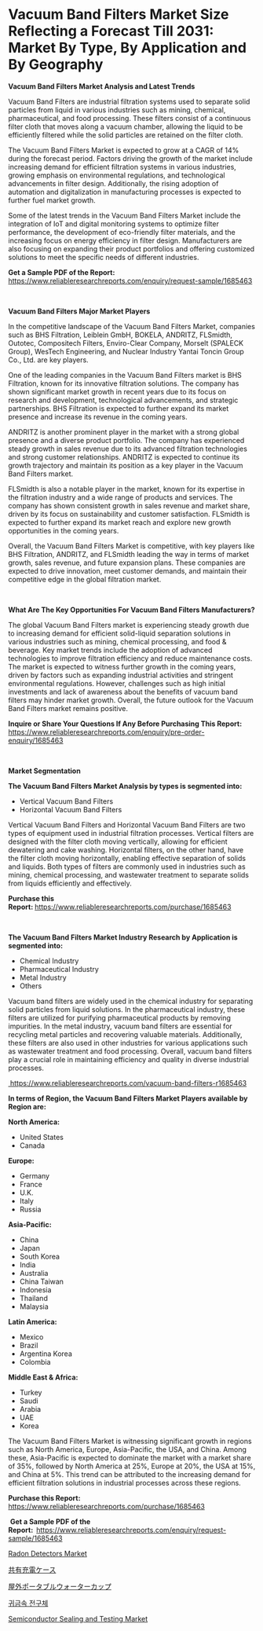<p><h1>Vacuum Band Filters Market Size Reflecting a Forecast Till 2031: Market By Type, By Application and By Geography</h1></p><p><strong>Vacuum Band Filters Market Analysis and Latest Trends</strong></p>
<p><p>Vacuum Band Filters are industrial filtration systems used to separate solid particles from liquid in various industries such as mining, chemical, pharmaceutical, and food processing. These filters consist of a continuous filter cloth that moves along a vacuum chamber, allowing the liquid to be efficiently filtered while the solid particles are retained on the filter cloth.</p><p>The Vacuum Band Filters Market is expected to grow at a CAGR of 14% during the forecast period. Factors driving the growth of the market include increasing demand for efficient filtration systems in various industries, growing emphasis on environmental regulations, and technological advancements in filter design. Additionally, the rising adoption of automation and digitalization in manufacturing processes is expected to further fuel market growth.</p><p>Some of the latest trends in the Vacuum Band Filters Market include the integration of IoT and digital monitoring systems to optimize filter performance, the development of eco-friendly filter materials, and the increasing focus on energy efficiency in filter design. Manufacturers are also focusing on expanding their product portfolios and offering customized solutions to meet the specific needs of different industries.</p></p>
<p><strong>Get a Sample PDF of the Report:&nbsp;</strong> <a href="https://www.reliableresearchreports.com/enquiry/request-sample/1685463">https://www.reliableresearchreports.com/enquiry/request-sample/1685463</a></p>
<p>&nbsp;</p>
<p><strong>Vacuum Band Filters Major Market Players</strong></p>
<p><p>In the competitive landscape of the Vacuum Band Filters Market, companies such as BHS Filtration, Leiblein GmbH, BOKELA, ANDRITZ, FLSmidth, Outotec, Compositech Filters, Enviro-Clear Company, Morselt (SPALECK Group), WesTech Engineering, and Nuclear Industry Yantai Toncin Group Co., Ltd. are key players.</p><p>One of the leading companies in the Vacuum Band Filters market is BHS Filtration, known for its innovative filtration solutions. The company has shown significant market growth in recent years due to its focus on research and development, technological advancements, and strategic partnerships. BHS Filtration is expected to further expand its market presence and increase its revenue in the coming years.</p><p>ANDRITZ is another prominent player in the market with a strong global presence and a diverse product portfolio. The company has experienced steady growth in sales revenue due to its advanced filtration technologies and strong customer relationships. ANDRITZ is expected to continue its growth trajectory and maintain its position as a key player in the Vacuum Band Filters market.</p><p>FLSmidth is also a notable player in the market, known for its expertise in the filtration industry and a wide range of products and services. The company has shown consistent growth in sales revenue and market share, driven by its focus on sustainability and customer satisfaction. FLSmidth is expected to further expand its market reach and explore new growth opportunities in the coming years.</p><p>Overall, the Vacuum Band Filters Market is competitive, with key players like BHS Filtration, ANDRITZ, and FLSmidth leading the way in terms of market growth, sales revenue, and future expansion plans. These companies are expected to drive innovation, meet customer demands, and maintain their competitive edge in the global filtration market.</p></p>
<p>&nbsp;</p>
<p><strong>What Are The Key Opportunities For Vacuum Band Filters Manufacturers?</strong></p>
<p><p>The global Vacuum Band Filters market is experiencing steady growth due to increasing demand for efficient solid-liquid separation solutions in various industries such as mining, chemical processing, and food & beverage. Key market trends include the adoption of advanced technologies to improve filtration efficiency and reduce maintenance costs. The market is expected to witness further growth in the coming years, driven by factors such as expanding industrial activities and stringent environmental regulations. However, challenges such as high initial investments and lack of awareness about the benefits of vacuum band filters may hinder market growth. Overall, the future outlook for the Vacuum Band Filters market remains positive.</p></p>
<p><strong>Inquire or Share Your Questions If Any Before Purchasing This Report:</strong> <a href="https://www.reliableresearchreports.com/enquiry/pre-order-enquiry/1685463">https://www.reliableresearchreports.com/enquiry/pre-order-enquiry/1685463</a></p>
<p>&nbsp;</p>
<p><strong>Market Segmentation</strong></p>
<p><strong>The Vacuum Band Filters Market Analysis by types is segmented into:</strong></p>
<p><ul><li>Vertical Vacuum Band Filters</li><li>Horizontal Vacuum Band Filters</li></ul></p>
<p><p>Vertical Vacuum Band Filters and Horizontal Vacuum Band Filters are two types of equipment used in industrial filtration processes. Vertical filters are designed with the filter cloth moving vertically, allowing for efficient dewatering and cake washing. Horizontal filters, on the other hand, have the filter cloth moving horizontally, enabling effective separation of solids and liquids. Both types of filters are commonly used in industries such as mining, chemical processing, and wastewater treatment to separate solids from liquids efficiently and effectively.</p></p>
<p><strong>Purchase this Report:&nbsp;</strong><a href="https://www.reliableresearchreports.com/purchase/1685463">https://www.reliableresearchreports.com/purchase/1685463</a></p>
<p>&nbsp;</p>
<p><strong>The Vacuum Band Filters Market Industry Research by Application is segmented into:</strong></p>
<p><ul><li>Chemical Industry</li><li>Pharmaceutical Industry</li><li>Metal Industry</li><li>Others</li></ul></p>
<p><p>Vacuum band filters are widely used in the chemical industry for separating solid particles from liquid solutions. In the pharmaceutical industry, these filters are utilized for purifying pharmaceutical products by removing impurities. In the metal industry, vacuum band filters are essential for recycling metal particles and recovering valuable materials. Additionally, these filters are also used in other industries for various applications such as wastewater treatment and food processing. Overall, vacuum band filters play a crucial role in maintaining efficiency and quality in diverse industrial processes.</p></p>
<p><a href="https://www.reliableresearchreports.com/vacuum-band-filters-r1685463">&nbsp;https://www.reliableresearchreports.com/vacuum-band-filters-r1685463</a></p>
<p><strong>In terms of Region, the Vacuum Band Filters Market Players available by Region are:</strong></p>
<p>
    <p> <strong> North America: </strong>
        <ul>
            <li>United States</li>
            <li>Canada</li>
        </ul>
        </p> 
    <p> <strong> Europe: </strong>
        <ul>
            <li>Germany</li>
            <li>France</li>
            <li>U.K.</li>
            <li>Italy</li>
            <li>Russia</li>
        </ul>
        </p> 
    <p> <strong> Asia-Pacific: </strong>
        <ul>
            <li>China</li>
            <li>Japan</li>
            <li>South Korea</li>
            <li>India</li>
            <li>Australia</li>
            <li>China Taiwan</li>
            <li>Indonesia</li>
            <li>Thailand</li>
            <li>Malaysia</li>
        </ul>
        </p> 
    <p> <strong> Latin America: </strong>
        <ul>
            <li>Mexico</li>
            <li>Brazil</li>
            <li>Argentina Korea</li>
            <li>Colombia</li>
        </ul>
        </p> 
    <p> <strong> Middle East & Africa: </strong>
        <ul>
            <li>Turkey</li>
            <li>Saudi</li>
            <li>Arabia</li>
            <li>UAE</li>
            <li>Korea</li>
        </ul>
    </p>
    </p>
<p><p>The Vacuum Band Filters Market is witnessing significant growth in regions such as North America, Europe, Asia-Pacific, the USA, and China. Among these, Asia-Pacific is expected to dominate the market with a market share of 35%, followed by North America at 25%, Europe at 20%, the USA at 15%, and China at 5%. This trend can be attributed to the increasing demand for efficient filtration solutions in industrial processes across these regions.</p></p>
<p><strong>Purchase this Report: </strong><a href="https://www.reliableresearchreports.com/purchase/1685463">https://www.reliableresearchreports.com/purchase/1685463</a></p>
<p>&nbsp;<strong>Get a Sample PDF of the Report:&nbsp;&nbsp;</strong><a href="https://www.reliableresearchreports.com/enquiry/request-sample/1685463">https://www.reliableresearchreports.com/enquiry/request-sample/1685463</a></p>
<p><strong></strong></p>
<p><p><a href="https://github.com/Angelnienowdseej3e45z3p8c/Market-Research-Report-List-2/blob/main/radon-detectors-market.md">Radon Detectors Market</a></p><p><a href="https://github.com/hwbcz413288296/Market-Research-Report-List-2/blob/main/3671541102495.md">共有充電ケース</a></p><p><a href="https://github.com/efcvopdgkdx128/Market-Research-Report-List-2/blob/main/7760389102494.md">屋外ポータブルウォーターカップ</a></p><p><a href="https://github.com/Madalyell456456/Market-Research-Report-List-2/blob/main/291378996003.md">귀금속 전구체</a></p><p><a href="https://issuu.com/reportprime-2/docs/semiconductor-sealing-and-testing-market-size-2030">Semiconductor Sealing and Testing Market</a></p></p>
